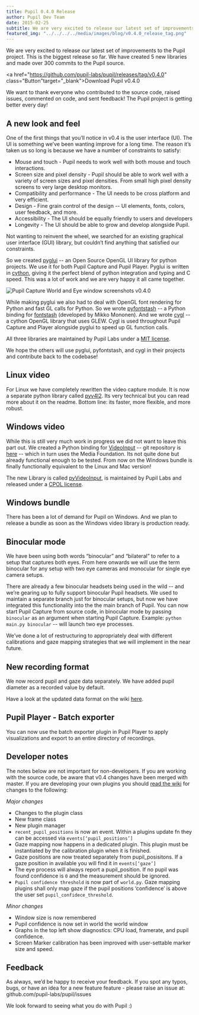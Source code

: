```yaml
---
title: Pupil 0.4.0 Release
author: Pupil Dev Team
date: 2015-02-25
subtitle: We are very excited to release our latest set of improvements to the Pupil project. This is the biggest release so far. We have created 5 new libraries and made over 300 commits to the Pupil source...
featured_img: "../../../../media/images/blog/v0.4.0_release_tag.png"
---
```


We are very excited to release our latest set of improvements to the Pupil project. This is the biggest release so far. We have created 5 new libraries and made over 300 commits to the Pupil source.  

<a href="https://github.com/pupil-labs/pupil/releases/tag/v0.4.0"  class="Button"target="_blank">Download Pupil v0.4.0</a>


We want to thank everyone who contributed to the source code, raised issues, commented on code, and sent feedback! The Pupil project is getting better every day!

## A new look and feel

One of the first things that you’ll notice in v0.4 is the user interface (UI). The UI is something we’ve been wanting improve for a long time. The reason it’s taken us so long is because we have a number of constraints to satisfy:

+ Mouse and touch - Pupil needs to work well with both mouse and touch interactions.
+ Screen size and pixel density - Pupil should be able to work well with a variety of screen sizes and pixel densities. From small high pixel density screens to very large desktop monitors.
+ Compatibility and performance - The UI needs to be cross platform and very efficient.
+ Design - Fine grain control of the design -- UI elements, fonts, colors, user feedback, and more.
+ Accessibility - The UI should be equally friendly to users and developers
+ Longevity - The UI should be able to grow and develop alongside Pupil.

Not wanting to reinvent the wheel, we searched for an existing graphical user interface (GUI) library, but couldn’t find anything that satisfied our constraints.

So we created [pyglui](http://github.com/pupil-labs/pyglui) -- an Open Source  OpenGL UI library for python projects. We use it for both Pupil Capture and Pupil Player. Pyglui is written in [cython](http://cython.org), giving it the perfect blend of python integration and typing and C speed. This was a lot of work and we are very happy it all came together.


<img src="../../../../media/images/v04_world_eye_composite_screenshot.png" class='Feature-image' alt="Pupil Capture World and Eye window screenshots v0.4.0">

While making pyglui we also had to deal with OpenGL font rendering for Python and fast GL calls for Python. So we wrote [pyfontstash](http://github.com/pupil-labs/pyfontstash) -- a Python binding for [fontstash](https://github.com/memononen/fontstash) (developed by Mikko Mononen). And we wrote [cygl](http://github.com/pupil-labs/cygl) -- a cython OpenGL library that uses GLEW. Cygl is used throughout Pupil Capture and Player alongside pyglui to speed up GL function calls.

All three libraries are maintained by Pupil Labs under a [MIT license](https://github.com/pupil-labs/pyglui/blob/master/LICENSE).

We hope the others will use pyglui, pyfontstash, and cygl in their projects and contribute back to the codebase!

## Linux video

For Linux we have completely rewritten the video capture module. It is now a separate python library called [pyv4l2](https://github.com/pupil-labs/pyv4l2). Its very technical but you can read more about it on the readme. Bottom line: its faster, more flexible, and more robust.

## Windows video

While this is still very much work in progress we did not want to leave this part out. We created a Python binding for [VideoInput](http://www.codeproject.com/Articles/776058/Capturing-Live-video-from-Web-camera-on-Windows-an) -- git repository is [here](ssh://git@git.codeproject.com/evgeny-pereguda/videoinput) -- which in turn uses the Media Foundation. Its not quite done but already functional enough to be tested. From now on the Windows bundle is finally functionally equivalent to the Linux and Mac version!

The new Library is called [pyVideoInput](https://github.com/pupil-labs/pyvideoinput/), is maintained by Pupil Labs and released under a [CPOL license](https://github.com/pupil-labs/pyvideoinput/blob/master/LICENSE).

## Windows bundle

There has been a lot of demand for Pupil on Windows. And we plan to release a bundle as soon as the Windows video library is production ready.

## Binocular mode

We have been using both words “binocular” and “bilateral” to refer to a setup that captures both eyes. From here onwards we will use the term binocular for any setup with two eye cameras and monocular for single eye camera setups.

There are already a few binocular headsets being used in the wild -- and we’re gearing up to fully support binocular Pupil headsets. We used to maintain a separate branch just for binocular setups, but now we have integrated this functionality into the the main branch of Pupil. You can now start Pupil Capture from source code, in binocular mode by passing `binocular` as an argument when starting Pupil Capture. Example: `python main.py binocular` -- will launch two eye processes.

We’ve done a lot of restructuring to appropriately deal with different calibrations and gaze mapping strategies that we will implement in the near future.

## New recording format

We now record pupil and gaze data separately. We have added pupil diameter as a recorded value by default.

Have a look at the updated data format on the wiki [here](https://github.com/pupil-labs/pupil/wiki/Data-format).

## Pupil Player - Batch exporter

You can now use the batch exporter plugin in Pupil Player to apply visualizations and export to an entire directory of recordings.

## Developer notes

The notes below are not important for non-developers. If you are working with the source code, be aware that v0.4 changes have been merged with master. If you are developing your own plugins you should [read the wiki](https://github.com/pupil-labs/pupil/wiki/Plugin%20Guide) for changes to the following:

*Major changes*

+ Changes to the plugin class
+ New frame class
+ New plugin manager
+ `recent_pupil_positions` is now an event. Within a plugins update fn they can be accessed via `events[‘pupil_positions’]`
+ Gaze mapping now happens in a dedicated plugin. This plugin must be instantiated by the calibration plugin when it is finished. 
+ Gaze positions are now treated separately from pupil_posisitons. If a gaze position in available you will find it in `events[‘gaze’]`
+ The eye process will always report a pupil_position. If no pupil was found confidence is `0` and the measurement should be ignored. 
+ `Pupil confidence threshold` is now part of `world.py`. Gaze mapping plugins shall only map gaze if the pupil positions ‘confidence’ is above the user set `pupil_confidece_threshold`.

*Minor changes*

+ Window size is now remembered
+ Pupil confidence is now set in world the world window
+ Graphs in the top left show diagnostics: CPU load, framerate, and pupil confidence.
+ Screen Marker calibration has been improved with user-settable marker size and speed.

## Feedback 

As always, we’d be happy to receive your feedback. If you spot any typos, bugs, or have an idea for a new feature feature - please raise an issue at: github.com/pupil-labs/pupil/issues

We look forward to seeing what you do with Pupil :)